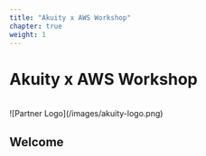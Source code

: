```yaml
---
title: "Akuity x AWS Workshop"
chapter: true
weight: 1
---
```


# Akuity x AWS Workshop
<br>
![Partner Logo](/images/akuity-logo.png)  <!-- ADD YOUR PARTNER LOGO HERE USING THE INSTRUCTIONS BELOW -->
<br>

## Welcome


